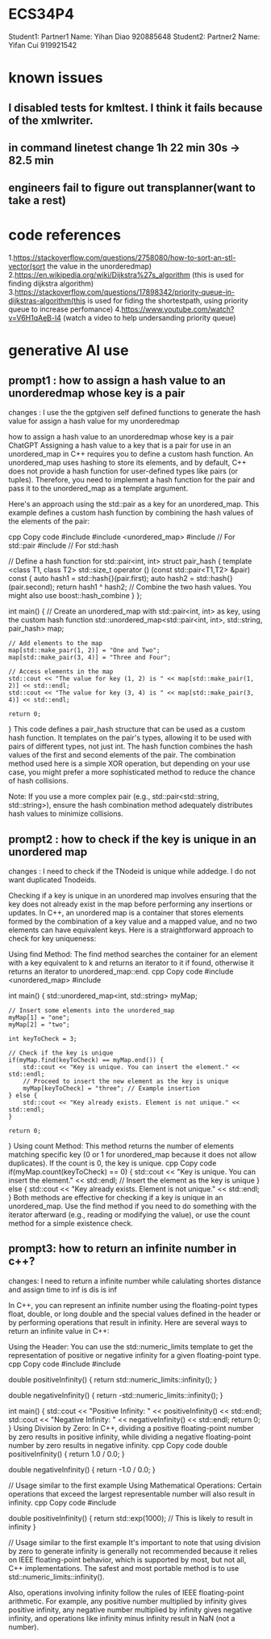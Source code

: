 # ECS34P4
Student1: Partner1 Name: Yihan Diao 920885648 Student2: Partner2 Name: Yifan Cui 919921542
# known issues
## I disabled tests for kmltest.  I think it fails because of the xmlwriter.
## in command linetest change 1h 22 min 30s -> 82.5 min 
## engineers fail to figure out transplanner(want to take a rest)

# code references
1.https://stackoverflow.com/questions/2758080/how-to-sort-an-stl-vector(sort the value in the unorderedmap)
2.https://en.wikipedia.org/wiki/Dijkstra%27s_algorithm (this is used for finding dijkstra algorithm)
3.https://stackoverflow.com/questions/17898342/priority-queue-in-dijkstras-algorithm(this is used for fiding the shortestpath, using
    priority queue to increase perfomance)
4.https://www.youtube.com/watch?v=V6H1qAeB-l4 (watch a video to help undersanding priority queue)


# generative AI use
## prompt1 : how to assign a hash value to an unorderedmap whose key is a pair

changes : I use the the gptgiven self defined functions to generate the hash value for assign a hash value for my unorderedmap

how to assign a hash value to an unorderedmap whose key is a pair
ChatGPT
Assigning a hash value to a key that is a pair for use in an unordered_map in C++ requires you to define a custom hash function. An unordered_map uses hashing to store its elements, and by default, C++ does not provide a hash function for user-defined types like pairs (or tuples). Therefore, you need to implement a hash function for the pair and pass it to the unordered_map as a template argument.

Here's an approach using the std::pair as a key for an unordered_map. This example defines a custom hash function by combining the hash values of the elements of the pair:

cpp
Copy code
#include <iostream>
#include <unordered_map>
#include <utility> // For std::pair
#include <functional> // For std::hash

// Define a hash function for std::pair<int, int>
struct pair_hash {
    template <class T1, class T2>
    std::size_t operator () (const std::pair<T1,T2> &pair) const {
        auto hash1 = std::hash<T1>{}(pair.first);
        auto hash2 = std::hash<T2>{}(pair.second);
        return hash1 ^ hash2; // Combine the two hash values. You might also use boost::hash_combine
    }
};

int main() {
    // Create an unordered_map with std::pair<int, int> as key, using the custom hash function
    std::unordered_map<std::pair<int, int>, std::string, pair_hash> map;

    // Add elements to the map
    map[std::make_pair(1, 2)] = "One and Two";
    map[std::make_pair(3, 4)] = "Three and Four";

    // Access elements in the map
    std::cout << "The value for key (1, 2) is " << map[std::make_pair(1, 2)] << std::endl;
    std::cout << "The value for key (3, 4) is " << map[std::make_pair(3, 4)] << std::endl;

    return 0;
}
This code defines a pair_hash structure that can be used as a custom hash function. It templates on the pair's types, allowing it to be used with pairs of different types, not just int. The hash function combines the hash values of the first and second elements of the pair. The combination method used here is a simple XOR operation, but depending on your use case, you might prefer a more sophisticated method to reduce the chance of hash collisions.

Note: If you use a more complex pair (e.g., std::pair<std::string, std::string>), ensure the hash combination method adequately distributes hash values to minimize collisions.




## prompt2 : how to check if the key is unique in an unordered map

changes : I need to check if the TNodeid is unique while addedge. I do not want duplicated Tnodeids.

Checking if a key is unique in an unordered map involves ensuring that the key does not already exist in the map before performing any insertions or updates. In C++, an unordered map is a container that stores elements formed by the combination of a key value and a mapped value, and no two elements can have equivalent keys. Here is a straightforward approach to check for key uniqueness:

Using find Method: The find method searches the container for an element with a key equivalent to k and returns an iterator to it if found, otherwise it returns an iterator to unordered_map::end.
cpp
Copy code
#include <unordered_map>
#include <iostream>

int main() {
    std::unordered_map<int, std::string> myMap;

    // Insert some elements into the unordered_map
    myMap[1] = "one";
    myMap[2] = "two";

    int keyToCheck = 3;

    // Check if the key is unique
    if(myMap.find(keyToCheck) == myMap.end()) {
        std::cout << "Key is unique. You can insert the element." << std::endl;
        // Proceed to insert the new element as the key is unique
        myMap[keyToCheck] = "three"; // Example insertion
    } else {
        std::cout << "Key already exists. Element is not unique." << std::endl;
    }

    return 0;
}
Using count Method: This method returns the number of elements matching specific key (0 or 1 for unordered_map because it does not allow duplicates). If the count is 0, the key is unique.
cpp
Copy code
if(myMap.count(keyToCheck) == 0) {
    std::cout << "Key is unique. You can insert the element." << std::endl;
    // Insert the element as the key is unique
} else {
    std::cout << "Key already exists. Element is not unique." << std::endl;
}
Both methods are effective for checking if a key is unique in an unordered_map. Use the find method if you need to do something with the iterator afterward (e.g., reading or modifying the value), or use the count method for a simple existence check.




## prompt3: how to return an infinite number in c++?

changes: I need to return a infinite number while calulating shortes distance and assign time to inf is dis is inf

In C++, you can represent an infinite number using the floating-point types float, double, or long double and the special values defined in the <limits> header or by performing operations that result in infinity. Here are several ways to return an infinite value in C++:

Using the <limits> Header:
You can use the std::numeric_limits template to get the representation of positive or negative infinity for a given floating-point type.
cpp
Copy code
#include <iostream>
#include <limits>

double positiveInfinity() {
    return std::numeric_limits<double>::infinity();
}

double negativeInfinity() {
    return -std::numeric_limits<double>::infinity();
}

int main() {
    std::cout << "Positive Infinity: " << positiveInfinity() << std::endl;
    std::cout << "Negative Infinity: " << negativeInfinity() << std::endl;
    return 0;
}
Using Division by Zero:
In C++, dividing a positive floating-point number by zero results in positive infinity, while dividing a negative floating-point number by zero results in negative infinity.
cpp
Copy code
double positiveInfinity() {
    return 1.0 / 0.0;
}

double negativeInfinity() {
    return -1.0 / 0.0;
}

// Usage similar to the first example
Using Mathematical Operations:
Certain operations that exceed the largest representable number will also result in infinity.
cpp
Copy code
#include <cmath>

double positiveInfinity() {
    return std::exp(1000); // This is likely to result in infinity
}

// Usage similar to the first example
It's important to note that using division by zero to generate infinity is generally not recommended because it relies on IEEE floating-point behavior, which is supported by most, but not all, C++ implementations. The safest and most portable method is to use std::numeric_limits<double>::infinity().

Also, operations involving infinity follow the rules of IEEE floating-point arithmetic. For example, any positive number multiplied by infinity gives positive infinity, any negative number multiplied by infinity gives negative infinity, and operations like infinity minus infinity result in NaN (not a number).








